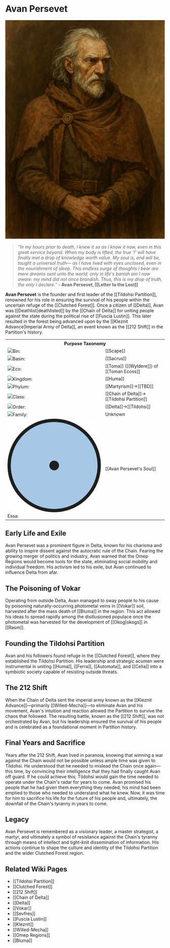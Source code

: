 <!-- wiki-header-section:start -->
# Avan Persevet

<img src="wiki_images/Avan Persevet.png"></img>

>_"In my hours prior to death, I knew it so as I know it now, even in this great service beyond. 
When my body is lifted, the true 'I' will have finally met a drop of knowledge worth value.
My soul is, and will be, taught a universal truth—
as I have lived with eyes unclosed, even in the nourishment of sleep.
This endless surge of thoughts I bear are mere dreams sent unto the world;
only in life's banish am I now aware:
my mind did not once brandish.
Thus, this is my drop of truth, the only I declare."_
> **- Avan Persevet, [[Letter to the Lost]]**

**Avan Persevet** is the founder and first leader of the [[Tildohsi Partition]], renowned for his role in ensuring the survival of his people within the uncertain refuge of the [[Clutched Forest]]. Once a citizen of [[Delta]], Avan was [[Deathlist|deathlisted]] by the [[Chain of Delta]] for uniting people against the state during the political rise of [[Fuscia Lustin]]. This later resulted in the forest being advanced upon by the [[Kleznit Advance|Imperial Army of Delta]], an event known as the [[212 Shift]] in the Partition's history.
<!-- wiki-header-section:end -->

<!-- taxonomy-table-section:start -->
<div class="taxonomy-table">
  <table>
    <tr>
      <th colspan="3">Purpose Taxonomy</th>
    </tr>
    <tr>
      <td class="taxon-label"><img src="../svg/bin.svg" class="taxon-icon">Bin:</td>
      <td class="taxon-content" colspan="2">[[Scape]]</td>
    </tr>
    <tr>
      <td class="taxon-label"><img src="../svg/basin.svg" class="taxon-icon">Basin:</td>
      <td class="taxon-content" colspan="2">[[Sacrus]]</td>
    </tr>
    <tr>
      <td class="taxon-label"><img src="../svg/eco.svg" class="taxon-icon">Eco:</td>
      <td class="taxon-content" colspan="2">[[Toma]] ([[Wyldere]]) of [[Toman Ecoss]]</td>
    </tr>
    <tr>
      <td class="taxon-label"><img src="../svg/kingdom.svg" class="taxon-icon">Kingdom:</td>
      <td class="taxon-content" colspan="2">[[Huma]]</td>
    </tr>
    <tr>
      <td class="taxon-label"><img src="../svg/phylum.svg" class="taxon-icon">Phylum:</td>
      <td class="taxon-content" colspan="2">[[Martyrism]]->[[TBD]]</td>
    </tr>
    <tr>
      <td class="taxon-label"><img src="../svg/class.svg" class="taxon-icon">Class:</td>
      <td class="taxon-content" colspan="2">[[Chain of Delta]]->[[Tildohsi Partition]]</td>
    </tr>
    <tr>
      <td class="taxon-label"><img src="../svg/order.svg" class="taxon-icon">Order:</td>
      <td class="taxon-content" colspan="2">[[Delta]]->[[Tildohsi]]</td>
    </tr>
    <tr>
      <td class="taxon-label"><img src="../svg/family.svg" class="taxon-icon">Family:</td>
      <td class="taxon-content" colspan="2">Unknown</td>
    </tr>
    <tr>
      <td class="taxon-label"><img src="../svg/essa.svg" class="taxon-icon">Essa:</td>
      <td class="taxon-content" colspan="2">[[Avan Persevet's Soul]]</td>
    </tr>
  </table>
</div>
<!-- taxonomy-table-section:end -->

## Early Life and Exile

Avan Persevet was a prominent figure in Delta, known for his charisma and ability to inspire dissent against the autocratic rule of the Chain. Fearing the growing merger of politics and industry, Avan warned that the Omep Regions would become tools for the state, eliminating social mobility and individual freedom. His activism led to his exile, but Avan continued to influence Delta from afar.

## The Poisoning of Vokar

Operating from outside Delta, Avan managed to sway people to his cause by poisoning naturally-occurring photometal veins in [[Vokar]] soil, harvested after the mass death of [[Bluma]] in the region. This act allowed his ideas to spread rapidly among the disillusioned populace once the photometal was harvested for the development of [[Okog|okogs]] in [[Rasm]].

## Founding the Tildohsi Partition

Avan and his followers found refuge in the [[Clutched Forest]], where they established the Tildohsi Partition. His leadership and strategic acumen were instrumental in uniting [[Huma]], [[Ferra]], [[Automata]], and [[Celia]] into a symbiotic society capable of resisting outside threats.

## The 212 Shift

When the Chain of Delta sent the imperial army known as the [[Kleznit Advance]]—primarily [[Willed-Mecha]]—to eliminate Avan and his movement, Avan's intuition and reaction allowed the Partition to survive the chaos that followed. The resulting battle, known as the [[212 Shift]], was not orchestrated by Avan, but his leadership ensured the survival of his people and is celebrated as a foundational moment in Partition history.

## Final Years and Sacrifice

Years after the 212 Shift, Avan lived in paranoia, knowing that winning a war against the Chain would not be possible unless ample time was given to Tildohsi. He understood that he needed to mislead the Chain once again—this time, by convincing their intelligence that they had finally caught Avan off guard. If he could achieve this, Tildohsi would gain the time needed to operate under the Chain's radar for years to come. Avan promised his people that he had given them everything they needed; his mind had been emptied to those who needed to understand what he knew. Now, it was time for him to sacrifice his life for the future of his people and, ultimately, the downfall of the Chain's tyranny in years to come.

<!-- NOTE: More information about Avan Persevet's final action and sacrifice will be added in the future once decided. -->

## Legacy

Avan Persevet is remembered as a visionary leader, a master strategist, a martyr, and ultimately a symbol of resistance against the Chain's tyranny through means of intellect and tight-knit dissemination of information. His actions continue to shape the culture and identity of the Tildohsi Partition and the wider Clutched Forest region.

## Related Wiki Pages

- [[Tildohsi Partition]]
- [[Clutched Forest]]
- [[212 Shift]]
- [[Chain of Delta]]
- [[Delta]]
- [[Vokar]]
- [[Sevfres]]
- [[Fuscia Lustin]]
- [[Kleznit]]
- [[Willed-Mecha]]
- [[Omep Regions]]
- [[Bluma]]

<!-- not-for-live-publishing:start -->
<!-- obsidian-pull:start -->

<!-- obsidian-pull:end -->
<!-- not-for-live-publishing:end -->